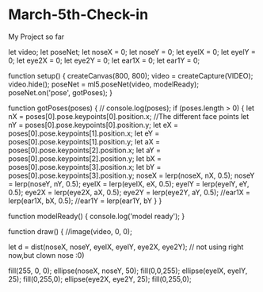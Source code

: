 # March-5th-Check-in
My Project so far

let video;
let poseNet;
let noseX = 0;
let noseY = 0;
let eyelX = 0;
let eyelY = 0;
let eye2X = 0;
let eye2Y = 0;
let ear1X = 0;
let ear1Y = 0;


 
function setup() {
  createCanvas(800, 800);
  video = createCapture(VIDEO);
  video.hide();
  poseNet = ml5.poseNet(video, modelReady);
  poseNet.on('pose', gotPoses);
}



function gotPoses(poses) {
  // console.log(poses);
  if (poses.length > 0) {
    let nX = poses[0].pose.keypoints[0].position.x;   //The different face points
    let nY = poses[0].pose.keypoints[0].position.y;
    let eX = poses[0].pose.keypoints[1].position.x;
    let eY = poses[0].pose.keypoints[1].position.y;
    let aX = poses[0].pose.keypoints[2].position.x;
    let aY = poses[0].pose.keypoints[2].position.y;
    let bX = poses[0].pose.keypoints[3].position.x;
    let bY = poses[0].pose.keypoints[3].position.y;
    noseX = lerp(noseX, nX, 0.5);
    noseY = lerp(noseY, nY, 0.5);
    eyelX = lerp(eyelX, eX, 0.5);
    eyelY = lerp(eyelY, eY, 0.5);
    eye2X = lerp(eye2X, aX, 0.5);
    eye2Y = lerp(eye2Y, aY, 0.5);
    //ear1X = lerp(ear1X, bX, 0.5);
    //ear1Y = lerp(ear1Y, bY
  }
}



function modelReady() {
  console.log('model ready');
}

function draw() {
  //image(video, 0, 0);
 
  let d = dist(noseX, noseY, eyelX, eyelY, eye2X, eye2Y); // not using right now,but clown nose :0)



  fill(255, 0, 0);
  ellipse(noseX, noseY, 50);
  fill(0,0,255);
  ellipse(eyelX, eyelY, 25);
  fill(0,255,0);
  ellipse(eye2X, eye2Y, 25);
  fill(0,255,0);

